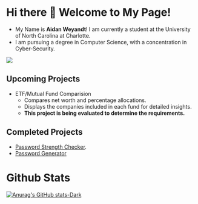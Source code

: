 # Hi there 👋 Welcome to My Page!
 - My Name is **Aidan Weyandt**! I am currently a student at the University of North Carolina at Charlotte.
 - I am pursuing a degree in Computer Science, with a concentration in Cyber-Security.

![](https://komarev.com/ghpvc/?username=aweyandt)

## Upcoming Projects 
 - ETF/Mutual Fund Comparision 
   - Compares net worth and percentage allocations.
   -  Displays the companies included in each fund for detailed insights.
    -  **This project is being evaluated to determine the requirements.**

## Completed Projects
- [Password Strength Checker](https://github.com/aweyandt/Cyber-Security/blob/main/Password%20Stength%20Checker/PSW%20Strength%20Checker%20Overview.md).
- [Password Generator](https://github.com/aweyandt/Cyber-Security/blob/main/Randomized%20Password/random.md)




# Github Stats
[![Anurag's GitHub stats-Dark](https://github-readme-stats.vercel.app/api?username=aweyandt&hide=prs,issues&theme=dark#gh-dark-mode-only)](https://github.com/aweyandt/github-readme-stats#gh-dark-mode-only)

